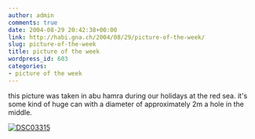 ```yaml
---
author: admin
comments: true
date: 2004-08-29 20:42:38+00:00
link: http://habi.gna.ch/2004/08/29/picture-of-the-week/
slug: picture-of-the-week
title: picture of the week
wordpress_id: 603
categories:
- picture of the week
---
```


this picture was taken in abu hamra during our holidays at the red sea.
it's some kind of huge can with a diameter of approximately 2m a hole in the middle.

[![DSC03315](http://habi.gna.ch/blog/images/DSC03315-tm.jpg)](http://habi.gna.ch/blog/images/DSC03315.JPG)
